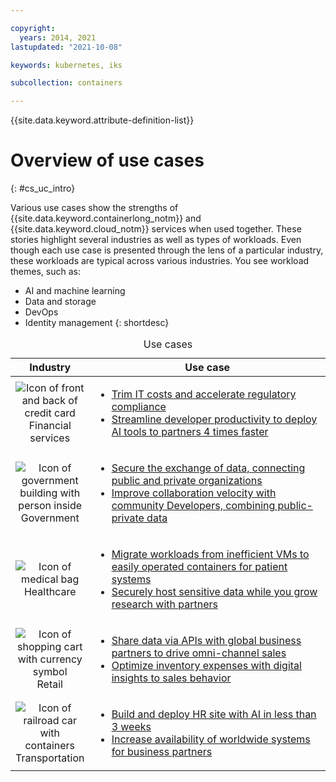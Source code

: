 ```yaml
---

copyright:
  years: 2014, 2021
lastupdated: "2021-10-08"

keywords: kubernetes, iks

subcollection: containers

---
```


{{site.data.keyword.attribute-definition-list}}

  


# Overview of use cases
{: #cs_uc_intro}

Various use cases show the strengths of {{site.data.keyword.containerlong_notm}} and  {{site.data.keyword.cloud_notm}} services when used together. These stories highlight several industries as well as types of workloads. Even though each use case is presented through the lens of a particular industry, these workloads are typical across various industries. You see workload themes, such as:
* AI and machine learning
* Data and storage
* DevOps
* Identity management
{: shortdesc}

<table summary="The table shows the use cases. Rows are to be read from the left to right, with icons representing each industry in column one the description in column two.">
<caption>Use cases</caption>
    <thead>
    <col width="25%">
    <th>Industry</th>
    <th>Use case</th>
    </thead>
    <tbody>
        <tr>
    <td align="center"><img src="images/finance.svg" alt="Icon of front and back of credit card"/><br>Financial services</td>
    <td><ul>
    <li><a href="/docs/containers?topic=containers-cs_uc_finance#uc_mortgage">Trim IT costs and accelerate regulatory compliance</a></li>
    <li><a href="/docs/containers?topic=containers-cs_uc_finance#uc_payment_tech">Streamline developer productivity to deploy AI tools to partners 4 times faster</a></li>
    </ul></td>
        </tr>
        <tr>
        <td align="center"><img src="images/gov.svg" alt="Icon of government building with person inside"/><br>Government</td>
        <td><ul>
    <li><a href="/docs/containers?topic=containers-cs_uc_gov#uc_port">Secure the exchange of data, connecting public and private organizations</a></li>
        <li><a href="/docs/containers?topic=containers-cs_uc_gov#uc_data_mashup">Improve collaboration velocity with community Developers, combining public-private data</a></li></ul></td>
        </tr>
    <tr>
        <td align="center"><img src="images/health.svg" alt="Icon of medical bag"/><br>Healthcare</td>
        <td><ul>
        <li><a href="/docs/containers?topic=containers-cs_uc_health#uc_migrate">Migrate workloads from inefficient VMs to easily operated containers for patient systems</a></li>
        <li><a href="/docs/containers?topic=containers-cs_uc_health#uc_research">Securely host sensitive data while you grow research with partners</a></li>
        </ul></td>
        </tr>
        <tr>
            <td align="center"><img src="images/retail.svg" alt="Icon of shopping cart with currency symbol"/><br>Retail</td>
            <td><ul>
        <li><a href="/docs/containers?topic=containers-cs_uc_retail#uc_data-share">Share data via APIs with global business partners to drive omni-channel sales</a></li>
            <li><a href="/docs/containers?topic=containers-cs_uc_retail#uc_grocer">Optimize inventory expenses with digital insights to sales behavior</a></li>
              </ul></td>
          </tr>
        <tr>
        <td align="center"><img src="images/transport.svg" alt="Icon of railroad car with containers"/><br>Transportation</td>
            <td><ul>
          <li><a href="/docs/containers?topic=containers-cs_uc_transport#uc_airline">Build and deploy HR site with AI in less than 3 weeks</a></li>
            <li><a href="/docs/containers?topic=containers-cs_uc_transport#uc_shipping">Increase availability of worldwide systems for business partners</a></li></ul></td>
        </tr>
    </tbody>
    </table>






